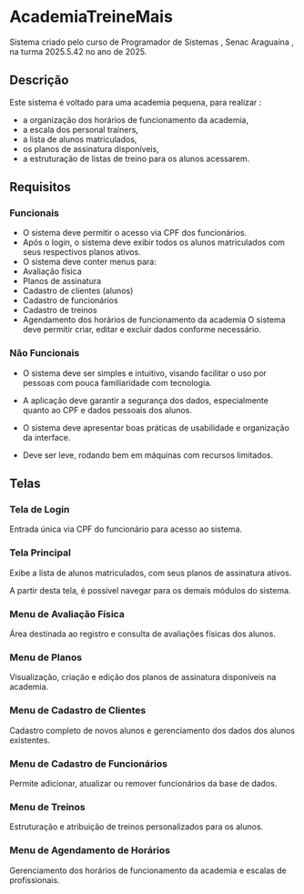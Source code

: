 # AcademiaTreineMais
Sistema criado pelo curso de Programador de Sistemas , Senac Araguaína , na turma 2025.5.42 no ano de 2025.

## Descrição

Este sistema é voltado para uma academia pequena, para realizar :
- a organização dos horários de funcionamento da academia,
- a escala dos personal trainers, 
- a lista de alunos matriculados, 
- os planos de assinatura disponíveis, 
- a estruturação de listas de treino para os alunos acessarem.

## Requisitos

### Funcionais
- O sistema deve permitir o acesso via CPF dos funcionários.
- Após o login, o sistema deve exibir todos os alunos matriculados com seus respectivos planos ativos.
- O sistema deve conter menus para:
- Avaliação física
- Planos de assinatura
- Cadastro de clientes (alunos)
- Cadastro de funcionários
- Cadastro de treinos
- Agendamento dos horários de funcionamento da academia
O sistema deve permitir criar, editar e excluir dados conforme necessário.

### Não Funcionais
- O sistema deve ser simples e intuitivo, visando facilitar o uso por pessoas com pouca familiaridade com tecnologia.

- A aplicação deve garantir a segurança dos dados, especialmente quanto ao CPF e dados pessoais dos alunos.

- O sistema deve apresentar boas práticas de usabilidade e organização da interface.

- Deve ser leve, rodando bem em máquinas com recursos limitados.

## Telas

### Tela de Login
Entrada única via CPF do funcionário para acesso ao sistema.

### Tela Principal
Exibe a lista de alunos matriculados, com seus planos de assinatura ativos.

A partir desta tela, é possível navegar para os demais módulos do sistema.

### Menu de Avaliação Física
Área destinada ao registro e consulta de avaliações físicas dos alunos.

### Menu de Planos
Visualização, criação e edição dos planos de assinatura disponíveis na academia.

### Menu de Cadastro de Clientes
Cadastro completo de novos alunos e gerenciamento dos dados dos alunos existentes.

### Menu de Cadastro de Funcionários
Permite adicionar, atualizar ou remover funcionários da base de dados.

### Menu de Treinos
Estruturação e atribuição de treinos personalizados para os alunos.

### Menu de Agendamento de Horários
Gerenciamento dos horários de funcionamento da academia e escalas de profissionais.

